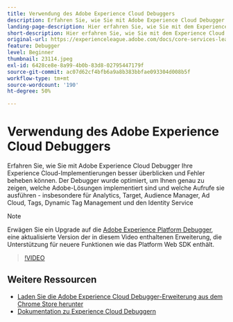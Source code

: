 ```yaml
---
title: Verwendung des Adobe Experience Cloud Debuggers
description: Erfahren Sie, wie Sie mit Adobe Experience Cloud Debugger Ihre Experience Cloud-Implementierungen besser überblicken und Fehler beheben können.
landing-page-description: Hier erfahren Sie, wie Sie mit dem Experience Cloud Debugger eine Fehlerbehebung bei Implementierungen durchführen. Machen Sie sich ein Bild davon, welche Adobe-Lösungen implementiert sind und welche Aufrufe sie durchführen.
short-description: Hier erfahren Sie, wie Sie mit dem Experience Cloud Debugger eine Fehlerbehebung bei Implementierungen durchführen. Machen Sie sich ein Bild davon, welche Adobe-Lösungen implementiert sind und welche Aufrufe sie durchführen.
original-url: https://experienceleague.adobe.com/docs/core-services-learn/tutorials/debugger/use-the-experience-cloud-debugger.html
feature: Debugger
level: Beginner
thumbnail: 23114.jpeg
exl-id: 6428ce8e-8a99-4b0b-83d8-02795447179f
source-git-commit: ac07d62cf4bfb6a9a8b383bbfae093304d008b5f
workflow-type: tm+mt
source-wordcount: '190'
ht-degree: 50%

---
```


# Verwendung des Adobe Experience Cloud Debuggers

Erfahren Sie, wie Sie mit Adobe Experience Cloud Debugger Ihre Experience Cloud-Implementierungen besser überblicken und Fehler beheben können. Der Debugger wurde optimiert, um Ihnen genau zu zeigen, welche Adobe-Lösungen implementiert sind und welche Aufrufe sie ausführen - insbesondere für Analytics, Target, Audience Manager, Ad Cloud, Tags, Dynamic Tag Management und den Identity Service

>[!NOTE]
>
>Erwägen Sie ein Upgrade auf die [Adobe Experience Platform Debugger](../overview.md), eine aktualisierte Version der in diesem Video enthaltenen Erweiterung, die Unterstützung für neuere Funktionen wie das Platform Web SDK enthält.


>[!VIDEO](https://video.tv.adobe.com/v/23064/?quality=12)

## Weitere Ressourcen

* [Laden Sie die Adobe Experience Cloud Debugger-Erweiterung aus dem Chrome Store herunter](https://chrome.google.com/webstore/detail/adobe-experience-cloud-de/ocdmogmohccmeicdhlhhgepeaijenapj)
* [Dokumentation zu Experience Cloud Debuggern](https://docs.adobe.com/content/help/de-DE/experience-cloud/user-guides/home.translate.html)
